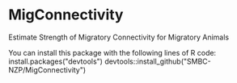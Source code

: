 # MigConnectivity
Estimate Strength of Migratory Connectivity for Migratory Animals

You can install this package with the following lines of R code:
install.packages("devtools")
devtools::install_github("SMBC-NZP/MigConnectivity")

